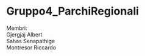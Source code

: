 # Gruppo4_ParchiRegionali

Membri: </br>
  Gjergjaj Albert </br>
  Sahas Senapathige </br>
  Montresor Riccardo </br>
